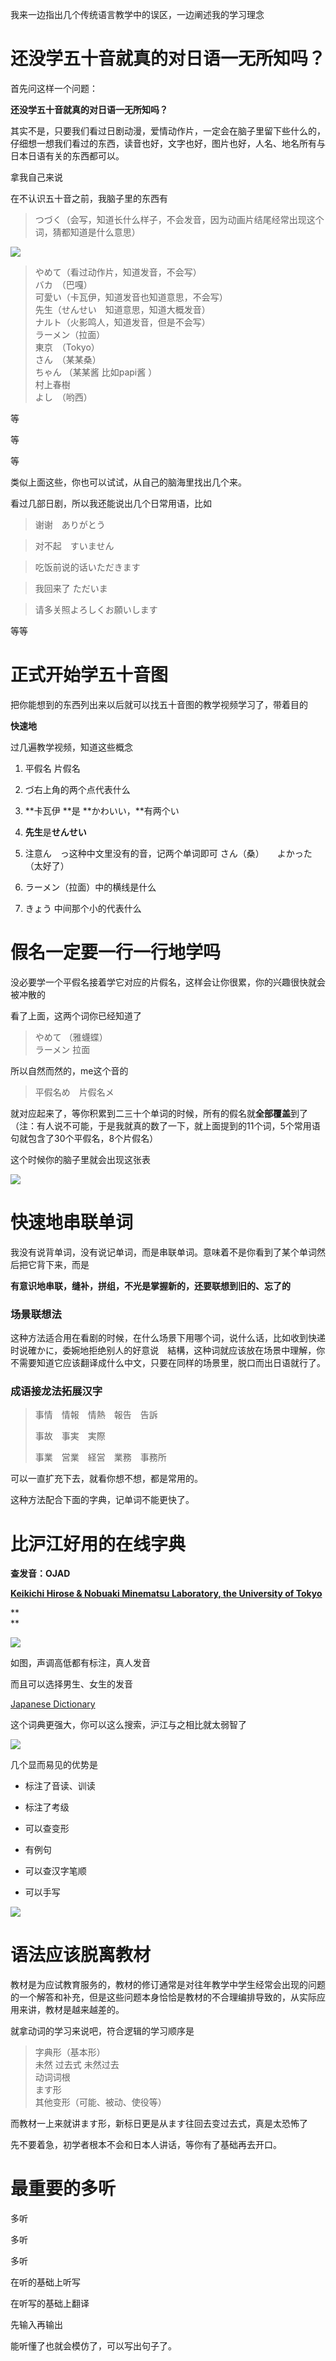 我来一边指出几个传统语言教学中的误区，一边阐述我的学习理念

# **还没学五十音就真的对日语一无所知吗？**

首先问这样一个问题：

**还没学五十音就真的对日语一无所知吗？**

其实不是，只要我们看过日剧动漫，爱情动作片，一定会在脑子里留下些什么的，仔细想一想我们看过的东西，读音也好，文字也好，图片也好，人名、地名所有与日本日语有关的东西都可以。

拿我自己来说

在不认识五十音之前，我脑子里的东西有

> つづく（会写，知道长什么样子，不会发音，因为动画片结尾经常出现这个词，猜都知道是什么意思）

![](http://pic2.zhimg.com/v2-46deeb43ef957402f785d80df81dee8d_b.png)

> やめて（看过动作片，知道发音，不会写）  
> バカ　（巴嘎）  
> 可愛い（卡瓦伊，知道发音也知道意思，不会写）  
> 先生（せんせい　知道意思，知道大概发音）  
> ナルト（火影鸣人，知道发音，但是不会写）  
> ラーメン（拉面）  
> 東京　（Tokyo）  
> さん　（某某桑）  
> ちゃん （某某酱 比如papi酱 ）  
> 村上春樹　  
> よし　（哟西）

等

等

等

类似上面这些，你也可以试试，从自己的脑海里找出几个来。

看过几部日剧，所以我还能说出几个日常用语，比如

> 谢谢　ありがとう

> 对不起　すいません

> 吃饭前说的话いただきます

> 我回来了 ただいま

> 请多关照よろしくお願いします

等等

# **正式开始学五十音图**

把你能想到的东西列出来以后就可以找五十音图的教学视频学习了，带着目的

**快速地**

过几遍教学视频，知道这些概念

1. 平假名 片假名
2. づ右上角的两个点代表什么
3. **卡瓦伊 **是 **かわいい，**有两个い
4. **先生**是**せんせい**
5. 注意ん　っ这种中文里没有的音，记两个单词即可 さん（桑）　　よかった（太好了）
6. ラーメン（拉面）中的横线是什么

7. きょう 中间那个小的代表什么

# **假名一定要一行一行地学吗**

没必要学一个平假名接着学它对应的片假名，这样会让你很累，你的兴趣很快就会被冲散的

看了上面，这两个词你已经知道了

> やめて （雅蠛蝶）  
> ラーメン 拉面

所以自然而然的，me这个音的

> 平假名め　片假名メ

就对应起来了，等你积累到二三十个单词的时候，所有的假名就**全部覆盖**到了（注：有人说不可能，于是我就真的数了一下，就上面提到的11个词，5个常用语句就包含了30个平假名，8个片假名）

这个时候你的脑子里就会出现这张表

![](http://pic1.zhimg.com/v2-3408dc22825091873dc08fbdc7c71c2c_b.jpg)

# **快速地串联单词**

我没有说背单词，没有说记单词，而是串联单词。意味着不是你看到了某个单词然后把它背下来，而是

**有意识地串联，缝补，拼组，不光是掌握新的，还要联想到旧的、忘了的**

### 场景联想法

这种方法适合用在看剧的时候，在什么场景下用哪个词，说什么话，比如收到快递时说確かに，委婉地拒绝别人的好意说　結構，这种词就应该放在场景中理解，你不需要知道它应该翻译成什么中文，只要在同样的场景里，脱口而出日语就行了。

### 成语接龙法拓展汉字

> 事情　情報　情熱　報告　告訴
>
> 事故　事実　実際
>
> 事業　営業　経営　業務　事務所

可以一直扩充下去，就看你想不想，都是常用的。

这种方法配合下面的字典，记单词不能更快了。

# **比沪江好用的在线字典**

**查发音：OJAD**

[**Keikichi Hirose & Nobuaki Minematsu Laboratory, the University of Tokyo**](http://link.zhihu.com/?target=http%3A//www.gavo.t.u-tokyo.ac.jp/)

**      
**

![](http://pic1.zhimg.com/v2-1fbacdf354e4859e8575fe14689e6e50_b.png)

如图，声调高低都有标注，真人发音

而且可以选择男生、女生的发音

[Japanese Dictionary](http://link.zhihu.com/?target=http%3A//jisho.org/)

这个词典更强大，你可以这么搜索，沪江与之相比就太弱智了

![](http://pic3.zhimg.com/v2-24d19d4511e35238a88b7f6655c40cbe_b.png)

几个显而易见的优势是

* 标注了音读、训读

* 标注了考级

* 可以查变形

* 有例句

* 可以查汉字笔顺

* 可以手写

![](http://pic4.zhimg.com/v2-1d27aba6bddcbdf04e52cf2263b43c43_b.png)

# **语法应该脱离教材**

教材是为应试教育服务的，教材的修订通常是对往年教学中学生经常会出现的问题的一个解答和补充，但是这些问题本身恰恰是教材的不合理编排导致的，从实际应用来讲，教材是越来越差的。

就拿动词的学习来说吧，符合逻辑的学习顺序是

> 字典形（基本形）  
> 未然 过去式 未然过去  
> 动词词根  
> ます形  
> 其他变形（可能、被动、使役等）

而教材一上来就讲ます形，新标日更是从ます往回去变过去式，真是太恐怖了

先不要着急，初学者根本不会和日本人讲话，等你有了基础再去开口。

# **最重要的多听**

多听

多听

多听

在听的基础上听写

在听写的基础上翻译

先输入再输出

能听懂了也就会模仿了，可以写出句子了。

